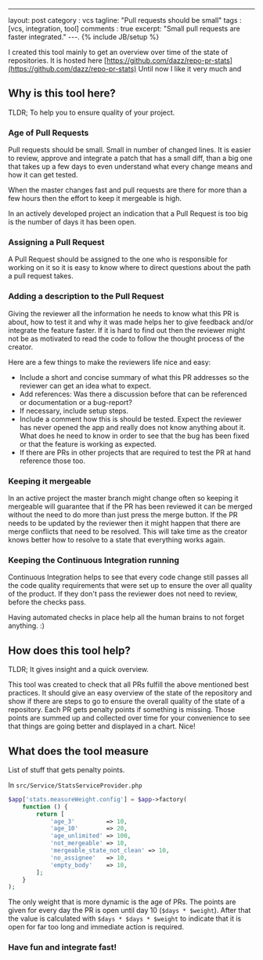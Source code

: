 ---
layout: post
category : vcs
tagline: "Pull requests should be small"
tags : [vcs, integration, tool]
comments : true
excerpt: "Small pull requests are faster integrated."
---.
{% include JB/setup %}

I created this tool mainly to get an overview over time of the state of repositories.
It is hosted here [https://github.com/dazz/repo-pr-stats](https://github.com/dazz/repo-pr-stats)
Until now I like it very much and 

## Why is this tool here?

TLDR; To help you to ensure quality of your project.

### Age of Pull Requests
Pull requests should be small. Small in number of changed lines. It is easier to review, approve and integrate a patch that has a small diff,
than a big one that takes up a few days to even understand what every change means and how it can get tested.

When the master changes fast and pull requests are there for more than a few hours then the effort to keep it mergeable is high.

In an actively developed project an indication that a Pull Request is too big is the number of days it has been open.

### Assigning a Pull Request
A Pull Request should be assigned to the one who is responsible for working on it so it is easy to know where to direct questions about the path a pull request takes.

### Adding a description to the Pull Request
Giving the reviewer all the information he needs to know what this PR is about, how to test it and why it was made helps her to give feedback and/or integrate the feature faster.
If it is hard to find out then the reviewer might not be as motivated to read the code to follow the thought process of the creator.

Here are a few things to make the reviewers life nice and easy:

* Include a short and concise summary of what this PR addresses so the reviewer can get an idea what to expect.
* Add references: Was there a discussion before that can be referenced or documentation or a bug-report?
* If necessary, include setup steps.
* Include a comment how this is should be tested. Expect the reviewer has never opened the app and really does not know anything about it. What does he need to know in order to see that the bug has been fixed or that the feature is working as expected.
* If there are PRs in other projects that are required to test the PR at hand reference those too.

### Keeping it mergeable
In an active project the master branch might change often so keeping it mergeable will guarantee that if the PR has been reviewed it can be merged without the need to do more than just press the merge button.
If the PR needs to be updated by the reviewer then it might happen that there are merge conflicts that need to be resolved. This will take time as the creator knows better how to resolve to a state that everything works again.

### Keeping the Continuous Integration running
Continuous Integration helps to see that every code change still passes all the code quality requirements that were set up to ensure the over all quality of the product.
If they don't pass the reviewer does not need to review, before the checks pass.

Having automated checks in place help all the human brains to not forget anything. :)

## How does this tool help?

TLDR; It gives insight and a quick overview.

This tool was created to check that all PRs fulfill the above mentioned best practices.
It should give an easy overview of the state of the repository and show if there are steps to go to ensure the overall quality of the state of a repository.
Each PR gets penalty points if something is missing.
Those points are summed up and collected over time for your convenience to see that things are going better and displayed in a chart.
Nice!

## What does the tool measure

List of stuff that gets penalty points.

In `src/Service/StatsServiceProvider.php`

```php
$app['stats.measureWeight.config'] = $app->factory(
    function () {
        return [
            'age_3'         => 10,
            'age_10'        => 20,
            'age_unlimited' => 100,
            'not_mergeable' => 10,
            'mergeable_state_not_clean' => 10,
            'no_assignee'   => 10,
            'empty_body'    => 10,
        ];
    }
);
```

The only weight that is more dynamic is the age of PRs. The points are given for every day the PR is open until day 10 (`$days * $weight`).
After that the value is calculated with `$days * $days * $weight` to indicate that it is open for far too long and immediate action is required.

### Have fun and integrate fast!
